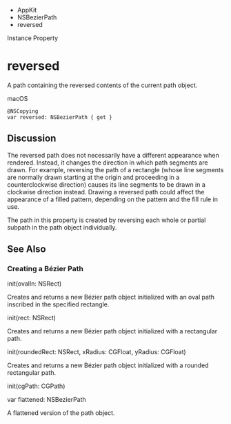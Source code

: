 

- AppKit
- NSBezierPath
-  reversed 

Instance Property

# reversed

A path containing the reversed contents of the current path object.

macOS

``` source
@NSCopying
var reversed: NSBezierPath { get }
```

## Discussion

The reversed path does not necessarily have a different appearance when rendered. Instead, it changes the direction in which path segments are drawn. For example, reversing the path of a rectangle (whose line segments are normally drawn starting at the origin and proceeding in a counterclockwise direction) causes its line segments to be drawn in a clockwise direction instead. Drawing a reversed path could affect the appearance of a filled pattern, depending on the pattern and the fill rule in use.

The path in this property is created by reversing each whole or partial subpath in the path object individually.

## See Also

### Creating a Bézier Path

init(ovalIn: NSRect)

Creates and returns a new Bézier path object initialized with an oval path inscribed in the specified rectangle.

init(rect: NSRect)

Creates and returns a new Bézier path object initialized with a rectangular path.

init(roundedRect: NSRect, xRadius: CGFloat, yRadius: CGFloat)

Creates and returns a new Bézier path object initialized with a rounded rectangular path.

init(cgPath: CGPath)

var flattened: NSBezierPath

A flattened version of the path object.

